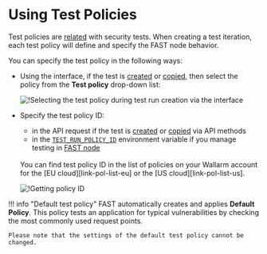 [img-set-policy-in-gui]:    ../../../images/fast/operations/common/test-policy/overview/tr-gui-set-policy.png
[img-get-policy-id]:        ../../../images/fast/operations/common/test-policy/overview/get-policy-id.png

[doc-pol-tr-relations]:     ../internals.md#fast-test-policy
[doc-tr-creation-gui]:      ../create-testrun.md#creating-a-test-run-via-web-interface
[doc-tr-creation-api]:      ../create-testrun.md#creating-a-test-run-via-api
[doc-tr-copying-gui]:       ../copy-testrun.md#copying-a-test-run-via-web-interface
[doc-tr-copying-api]:       ../copy-testrun.md#copying-a-test-run-via-an-api

[doc-ci-mode]:              ../../poc/integration-overview-ci-mode.md
[doc-tr-pid-envvar]:        ../../poc/ci-mode-testing.md#environment-variables-in-testing-mode

[link-pol-list-eu]:         https://my.wallarm.com/testing/policies/     
[link-pol-list-us]:         https://us1.my.wallarm.com/testing/policies/


# Using Test Policies

Test policies are [related][doc-pol-tr-relations] with security tests. When creating a test iteration, each test policy will define and specify the FAST node behavior. 

You can specify the test policy in the following ways:

* Using the interface, if the test is [created][doc-tr-creation-gui] or [copied][doc-tr-copying-gui], then select the policy from the **Test policy** drop-down list:

    ![!Selecting the test policy during test run creation via the interface][img-set-policy-in-gui]

* Specify the test policy ID:
    * in the API request if the test is [created][doc-tr-creation-api] or [copied][doc-tr-copying-api] via API methods
    * in the [`TEST_RUN_POLICY_ID`][doc-tr-pid-envvar] environment variable if you manage testing in [FAST node][doc-ci-mode]
        
    <br>
    You can find test policy ID in the list of policies on your Wallarm account for the [EU cloud][link-pol-list-eu] or the [US cloud][link-pol-list-us].

    ![!Getting policy ID][img-get-policy-id]

!!! info "Default test policy"
    FAST automatically creates and applies **Default Policy**. This policy tests an application for typical vulnerabilities by checking the most commonly used request points.

    Please note that the settings of the default test policy cannot be changed.